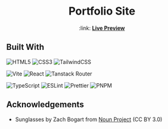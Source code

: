 <h1 align="center">Portfolio Site</h1>
<p align="center">:link: <a href="#"><strong>Live Preview</strong></a></p>

## Built With

![HTML5](https://img.shields.io/badge/html5-%23E34F26.svg?style=for-the-badge&logo=html5&logoColor=white)
![CSS3](https://img.shields.io/badge/css3-%231572B6.svg?style=for-the-badge&logo=css3&logoColor=white)
![TailwindCSS](https://img.shields.io/badge/tailwindcss-%2338B2AC.svg?style=for-the-badge&logo=tailwind-css&logoColor=white)

![Vite](https://img.shields.io/badge/vite-%23646CFF.svg?style=for-the-badge&logo=vite&logoColor=white)
![React](https://img.shields.io/badge/react-%2320232a.svg?style=for-the-badge&logo=react&logoColor=%2361DAFB)
![Tanstack Router](https://img.shields.io/badge/Tanstack_Router-CA4245?style=for-the-badge&logo=react-router&logoColor=white)

![TypeScript](https://img.shields.io/badge/typescript-%23007ACC.svg?style=for-the-badge&logo=typescript&logoColor=white)
![ESLint](https://img.shields.io/badge/ESLint-4B3263?style=for-the-badge&logo=eslint&logoColor=white)
![Prettier](https://img.shields.io/badge/prettier-%23F7B93E.svg?style=for-the-badge&logo=prettier&logoColor=black)
![PNPM](https://img.shields.io/badge/PNPM-%23F69220.svg?style=for-the-badge&logo=pnpm&logoColor=white)

## Acknowledgements

- Sunglasses by Zach Bogart from <a href="https://thenounproject.com/browse/icons/term/sunglasses/" target="_blank" title="Sunglasses Icons">Noun Project</a> (CC BY 3.0)
